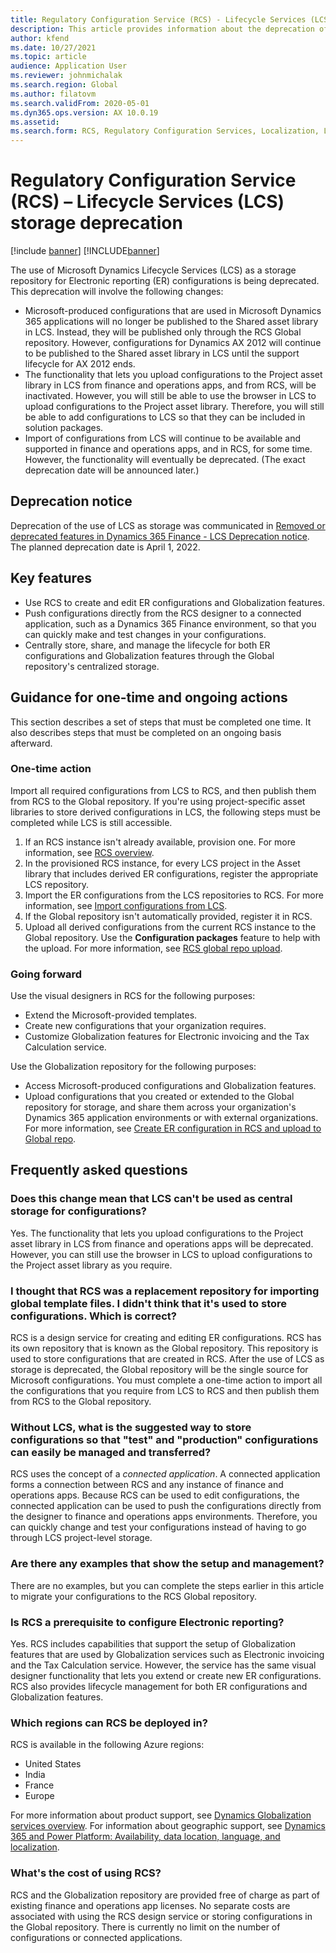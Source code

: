```yaml
---
title: Regulatory Configuration Service (RCS) - Lifecycle Services (LCS) storage deprecation
description: This article provides information about the deprecation of Microsoft Dynamics Lifecycle Services (LCS) storage that is planned as part of the rollout of the Regulatory Configuration Service (RCS) Global repository.
author: kfend
ms.date: 10/27/2021
ms.topic: article
audience: Application User
ms.reviewer: johnmichalak
ms.search.region: Global
ms.author: filatovm
ms.search.validFrom: 2020-05-01
ms.dyn365.ops.version: AX 10.0.19
ms.assetid: 
ms.search.form: RCS, Regulatory Configuration Services, Localization, LCS storage, LCS storage deprecation
---
```

# Regulatory Configuration Service (RCS) – Lifecycle Services (LCS) storage deprecation

[!include [banner](../../includes/banner.md)]
[!INCLUDE[banner](../../includes/rsc-to-gsw-banner.md)]

The use of Microsoft Dynamics Lifecycle Services (LCS) as a storage repository for Electronic reporting (ER) configurations is being deprecated. This deprecation will involve the following changes:

- Microsoft-produced configurations that are used in Microsoft Dynamics 365 applications will no longer be published to the Shared asset library in LCS. Instead, they will be published only through the RCS Global repository. However, configurations for Dynamics AX 2012 will continue to be published to the Shared asset library in LCS until the support lifecycle for AX 2012 ends.
- The functionality that lets you upload configurations to the Project asset library in LCS from finance and operations apps, and from RCS, will be inactivated. However, you will still be able to use the browser in LCS to upload configurations to the Project asset library. Therefore, you will still be able to add configurations to LCS so that they can be included in solution packages.
- Import of configurations from LCS will continue to be available and supported in finance and operations apps, and in RCS, for some time. However, the functionality will eventually be deprecated. (The exact deprecation date will be announced later.)

## Deprecation notice

Deprecation of the use of LCS as storage was communicated in [Removed or deprecated features in Dynamics 365 Finance - LCS Deprecation notice](../../get-started/removed-deprecated-features-finance.md#features-removed-or-deprecated-in-the-finance-10017-release). The planned deprecation date is April 1, 2022.

## Key features

- Use RCS to create and edit ER configurations and Globalization features.
- Push configurations directly from the RCS designer to a connected application, such as a Dynamics 365 Finance environment, so that you can quickly make and test changes in your configurations.
- Centrally store, share, and manage the lifecycle for both ER configurations and Globalization features through the Global repository's centralized storage.

## Guidance for one-time and ongoing actions

This section describes a set of steps that must be completed one time. It also describes steps that must be completed on an ongoing basis afterward.

### One-time action

Import all required configurations from LCS to RCS, and then publish them from RCS to the Global repository. If you're using project-specific asset libraries to store derived configurations in LCS, the following steps must be completed while LCS is still accessible.

1. If an RCS instance isn't already available, provision one. For more information, see [RCS overview](rcs-overview.md).
2. In the provisioned RCS instance, for every LCS project in the Asset library that includes derived ER configurations, register the appropriate LCS repository.
3. Import the ER configurations from the LCS repositories to RCS. For more information, see [Import configurations from LCS](/dynamics365/fin-ops-core/dev-itpro/analytics/tasks/er-import-configuration-lifecycle-services).
4. If the Global repository isn't automatically provided, register it in RCS.
5. Upload all derived configurations from the current RCS instance to the Global repository. Use the **Configuration packages** feature to help with the upload. For more information, see [RCS global repo upload](rcs-global-repo-upload.md).

### Going forward

Use the visual designers in RCS for the following purposes:

- Extend the Microsoft-provided templates.
- Create new configurations that your organization requires.
- Customize Globalization features for Electronic invoicing and the Tax Calculation service.

Use the Globalization repository for the following purposes:

- Access Microsoft-produced configurations and Globalization features.
- Upload configurations that you created or extended to the Global repository for storage, and share them across your organization's Dynamics 365 application environments or with external organizations. For more information, see [Create ER configuration in RCS and upload to Global repo](rcs-global-repo-upload.md).

## Frequently asked questions

### Does this change mean that LCS can't be used as central storage for configurations?

Yes. The functionality that lets you upload configurations to the Project asset library in LCS from finance and operations apps will be deprecated. However, you can still use the browser in LCS to upload configurations to the Project asset library as you require.

### I thought that RCS was a replacement repository for importing global template files. I didn't think that it's used to store configurations. Which is correct?

RCS is a design service for creating and editing ER configurations. RCS has its own repository that is known as the Global repository. This repository is used to store configurations that are created in RCS. After the use of LCS as storage is deprecated, the Global repository will be the single source for Microsoft configurations. You must complete a one-time action to import all the configurations that you require from LCS to RCS and then publish them from RCS to the Global repository.

### Without LCS, what is the suggested way to store configurations so that "test" and "production" configurations can easily be managed and transferred?

RCS uses the concept of a *connected application*. A connected application forms a connection between RCS and any instance of finance and operations apps. Because RCS can be used to edit configurations, the connected application can be used to push the configurations directly from the designer to finance and operations apps environments. Therefore, you can quickly change and test your configurations instead of having to go through LCS project-level storage.

### Are there any examples that show the setup and management?

There are no examples, but you can complete the steps earlier in this article to migrate your configurations to the RCS Global repository.

### Is RCS a prerequisite to configure Electronic reporting?

Yes. RCS includes capabilities that support the setup of Globalization features that are used by Globalization services such as Electronic invoicing and the Tax Calculation service. However, the service has the same visual designer functionality that lets you extend or create new ER configurations. RCS also provides lifecycle management for both ER configurations and Globalization features.

### Which regions can RCS be deployed in?

RCS is available in the following Azure regions:

- United States
- India
- France
- Europe

For more information about product support, see [Dynamics Globalization services overview](globalization-services-overview.md). For information about geographic support, see [Dynamics 365 and Power Platform: Availability, data location, language, and localization](https://aka.ms/rcs/D365Productavailabilityguide).

### What's the cost of using RCS?

RCS and the Globalization repository are provided free of charge as part of existing finance and operations app licenses. No separate costs are associated with using the RCS design service or storing configurations in the Global repository. There is currently no limit on the number of configurations or connected applications.
